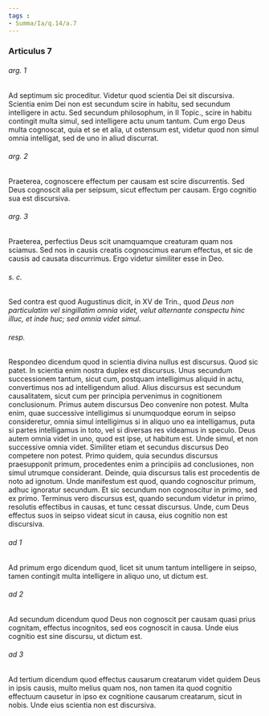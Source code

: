 ```yaml
---
tags : 
- Summa/Ia/q.14/a.7
---
```


### Articulus 7

###### arg. 1
Ad septimum sic proceditur. Videtur quod scientia Dei sit discursiva. Scientia enim Dei non est secundum scire in habitu, sed secundum intelligere in actu. Sed secundum philosophum, in II Topic., scire in habitu contingit multa simul, sed intelligere actu unum tantum. Cum ergo Deus multa cognoscat, quia et se et alia, ut ostensum est, videtur quod non simul omnia intelligat, sed de uno in aliud discurrat.

###### arg. 2
Praeterea, cognoscere effectum per causam est scire discurrentis. Sed Deus cognoscit alia per seipsum, sicut effectum per causam. Ergo cognitio sua est discursiva.

###### arg. 3
Praeterea, perfectius Deus scit unamquamque creaturam quam nos sciamus. Sed nos in causis creatis cognoscimus earum effectus, et sic de causis ad causata discurrimus. Ergo videtur similiter esse in Deo.

###### s. c.
Sed contra est quod Augustinus dicit, in XV de Trin., quod *Deus non particulatim vel singillatim omnia videt, velut alternante conspectu hinc illuc, et inde huc; sed omnia videt simul*.

###### resp.
Respondeo dicendum quod in scientia divina nullus est discursus. Quod sic patet. In scientia enim nostra duplex est discursus. Unus secundum successionem tantum, sicut cum, postquam intelligimus aliquid in actu, convertimus nos ad intelligendum aliud. Alius discursus est secundum causalitatem, sicut cum per principia pervenimus in cognitionem conclusionum. Primus autem discursus Deo convenire non potest. Multa enim, quae successive intelligimus si unumquodque eorum in seipso consideretur, omnia simul intelligimus si in aliquo uno ea intelligamus, puta si partes intelligamus in toto, vel si diversas res videamus in speculo. Deus autem omnia videt in uno, quod est ipse, ut habitum est. Unde simul, et non successive omnia videt. Similiter etiam et secundus discursus Deo competere non potest. Primo quidem, quia secundus discursus praesupponit primum, procedentes enim a principiis ad conclusiones, non simul utrumque considerant. Deinde, quia discursus talis est procedentis de noto ad ignotum. Unde manifestum est quod, quando cognoscitur primum, adhuc ignoratur secundum. Et sic secundum non cognoscitur in primo, sed ex primo. Terminus vero discursus est, quando secundum videtur in primo, resolutis effectibus in causas, et tunc cessat discursus. Unde, cum Deus effectus suos in seipso videat sicut in causa, eius cognitio non est discursiva.

###### ad 1
Ad primum ergo dicendum quod, licet sit unum tantum intelligere in seipso, tamen contingit multa intelligere in aliquo uno, ut dictum est.

###### ad 2
Ad secundum dicendum quod Deus non cognoscit per causam quasi prius cognitam, effectus incognitos, sed eos cognoscit in causa. Unde eius cognitio est sine discursu, ut dictum est.

###### ad 3
Ad tertium dicendum quod effectus causarum creatarum videt quidem Deus in ipsis causis, multo melius quam nos, non tamen ita quod cognitio effectuum causetur in ipso ex cognitione causarum creatarum, sicut in nobis. Unde eius scientia non est discursiva.

